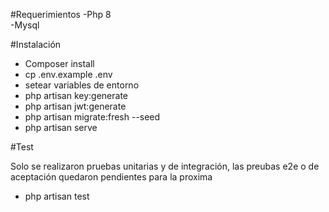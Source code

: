 #Requerimientos
-Php 8 <br>
-Mysql

#Instalación
- Composer install <br>
- cp .env.example .env
- setear variables de entorno
- php artisan key:generate
- php artisan jwt:generate
- php artisan migrate:fresh --seed
- php artisan serve

#Test

Solo se realizaron pruebas unitarias y de integración, las preubas e2e o de aceptación quedaron pendientes para la proxima

- php artisan test

